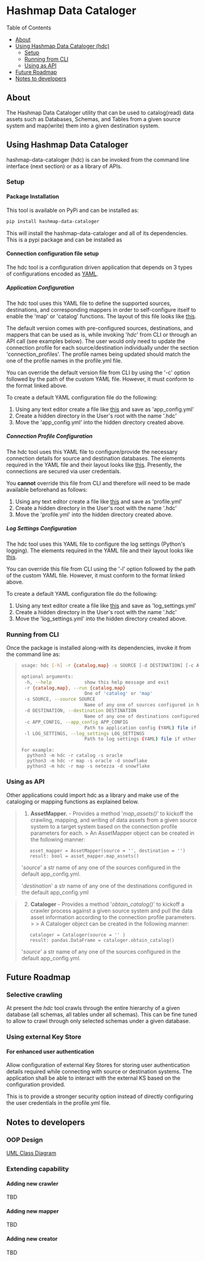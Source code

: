 <!---
Copyright © 2020 Hashmap, Inc

Licensed under the Apache License, Version 2.0 the \("License"\);
you may not use this file except in compliance with the License.
You may obtain a copy of the License at

    http://www.apache.org/licenses/LICENSE-2.0

Unless required by applicable law or agreed to in writing, software
distributed under the License is distributed on an "AS IS" BASIS,
WITHOUT WARRANTIES OR CONDITIONS OF ANY KIND, either express or implied.
See the License for the specific language governing permissions and
limitations under the License.
--->

# Hashmap Data Cataloger

Table of Contents

- [About](#about)
- [Using Hashmap Data Cataloger (hdc)](#Using-hashmap-data-cataloger)
    - [Setup](#Setup)
    - [Running from CLI](#Running-from-CLI)
    - [Using as API](#Using-as-API)
- [Future Roadmap](#Future-Roadmap)
- [Notes to developers](#Notes-to-developers)

## About

The Hashmap Data Cataloger utility that can be used to catalog(read) data assets such as Databases, Schemas, and Tables
from a given source system and map(write) them into a given destination system.

## Using Hashmap Data Cataloger

hashmap-data-cataloger (hdc) is can be invoked from the command line interface (next section) or as a library of APIs.

### Setup

#### Package Installation

This tool is available on PyPi and can be installed as:

```bash
pip install hashmap-data-cataloger
```

This will install the hashmap-data-cataloger and all of its dependencies. This is a pypi package and can be installed as

#### Connection configuration file setup

The hdc tool is a configuration driven application that depends on 3 types of configurations encoded
as [YAML](https://yaml.org/).

##### Application Configuration

The hdc tool uses this YAML file to define the supported sources, destinations, and corresponding mappers in order to
self-configure itself to enable the  'map' or 'catalog' functions. The layout of this file looks
like [this](resources/hdc.yml).

The default version comes with pre-configured sources, destinations, and mappers that can be used as is, while
invoking '_hdc_' from CLI or through an API call (see examples below). The user would only need to update the connection
profile for each source/destination individually under the section 'connection_profiles'. The profile names being
updated should match the one of the profile names in the profile.yml file.

You can override the default version file from CLI by using the '-c' option followed by the path of the custom YAML
file. However, it must conform to the format linked above.

To create a default YAML configuration file do the following:

1. Using any text editor create a file like [this](resources/hdc.yml) and save as 'app_config.yml'
2. Create a hidden directory in the User's root with the name '.hdc'
3. Move the 'app_config.yml' into the hidden directory created above.

##### Connection Profile Configuration

The hdc tool uses this YAML file to configure/provide the necessary connection details for source and destination
databases. The elements required in the YAML file and their layout looks like [this](resources/profile.yml). Presently,
the connections are secured via user credentials.

You __cannot__ override this file from CLI and therefore will need to be made available beforehand as follows:

1. Using any text editor create a file like [this](resources/profile.yml) and save as 'profile.yml'
2. Create a hidden directory in the User's root with the name '.hdc'
3. Move the 'profile.yml' into the hidden directory created above.

##### Log Settings Configuration

The hdc tool uses this YAML file to configure the log settings (Python's logging). The elements required in the YAML
file and their layout looks like [this](resources/log_settings.yml).

You can override this file from CLI using the '-l' option followed by the path of the custom YAML file. However, it must
conform to the format linked above.

To create a default YAML configuration file do the following:

1. Using any text editor create a file like [this](resources/log_settings.yml) and save as 'log_settings.yml'
2. Create a hidden directory in the User's root with the name '.hdc'
3. Move the 'log_settings.yml' into the hidden directory created above.

### Running from CLI

Once the package is installed along-with its dependencies, invoke it from the command line as:

> ```bash
>usage: hdc [-h] -r {catalog,map} -s SOURCE [-d DESTINATION] [-c APP_CONFIG] [-l LOG_SETTINGS] 
>
>optional arguments:
>  -h, --help            show this help message and exit
>  -r {catalog,map}, --run {catalog,map}
>                        One of 'catalog' or 'map'
>  -s SOURCE, --source SOURCE
>                        Name of any one of sources configured in hdc.yml
>  -d DESTINATION, --destination DESTINATION
>                        Name of any one of destinations configured in hdc.yml
>  -c APP_CONFIG, --app_config APP_CONFIG
>                        Path to application config (YAML) file if other than default
>  -l LOG_SETTINGS, --log_settings LOG_SETTINGS
>                        Path to log settings (YAML) file if other than default
>```
> ```
> For example:
>   python3 -m hdc -r catalog -s oracle  
>   python3 -m hdc -r map -s oracle -d snowflake         
>   python3 -m hdc -r map -s netezza -d snowflake
>```

### Using as API

Other applications could import hdc as a library and make use of the cataloging or mapping functions as explained below.

> 1. __AssetMapper.__ - Provides a method '_map_assets()_' to kickoff the crawling, mapping, and writing of data assets from a given source system to a target system based on the connection profile parameters for each.
     > An AssetMapper object can be created in the following manner:
>```
>    asset_mapper = AssetMapper(source = '', destination = '')
>    result: bool = asset_mapper.map_assets()
>```
>    '_source_' a str name of any one of the sources configured in the default app_config.yml.
>
>    '_destination_' a str name of any one of the destinations configured in the default app_config.yml

> 2. __Cataloger__ - Provides a method '_obtain_catalog()_' to kickoff a crawler process against a given source system and pull the data asset information according to the connection profile parameters.
     >
     >    A Cataloger object can be created in the following manner:
>```
>    cataloger = Cataloger(source = '' )
>    result: pandas.DataFrame = cataloger.obtain_catalog()
>```
>    '_source_' a str name of any one of the sources configured in the default app_config.yml.
>

## Future Roadmap

### Selective crawling

At present the _hdc_ tool crawls through the entire hierarchy of a given database (all schemas, all tables under all
schemas). This can be fine tuned to allow to crawl through only selected schemas under a given database.

### Using external Key Store

#### For enhanced user authentication

Allow configuration of external Key Stores for storing user authentication details required while connecting with source
or destination systems. The application shall be able to interact with the external KS based on the configuration
provided.

This is to provide a stronger security option instead of directly configuring the user credentials in the profile.yml
file.

## Notes to developers

### OOP Design

[UML Class Diagram](https://lucid.app/lucidchart/invitations/accept/357e8f4a-b943-4fbe-a488-57d75342a17b)

### Extending capability

#### Adding new crawler

TBD

#### Adding new mapper

TBD

#### Adding new creator

TBD